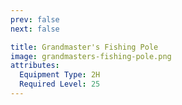 ```yaml
---
prev: false
next: false

title: Grandmaster's Fishing Pole
image: grandmasters-fishing-pole.png
attributes:
  Equipment Type: 2H
  Required Level: 25
---
```


<MyItemComponent :item=$frontmatter />

